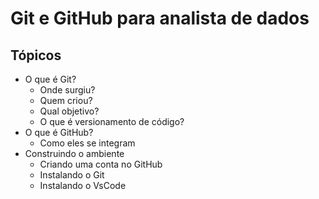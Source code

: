 # Git e GitHub para analista de dados

## Tópicos

- O que é Git?
  - Onde surgiu?
  - Quem criou?
  - Qual objetivo?
  - O que é versionamento de código?
- O que é GitHub?
  - Como eles se integram
- Construindo o ambiente
  - Criando uma conta no GitHub
  - Instalando o Git
  - Instalando o VsCode

